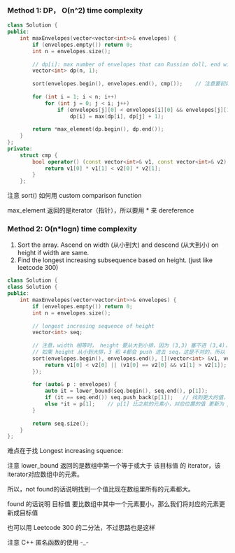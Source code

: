 ### Method 1: DP， O(n^2) time complexity
```cpp
class Solution {
public:
    int maxEnvelopes(vector<vector<int>>& envelopes) {
        if (envelopes.empty()) return 0;
        int n = envelopes.size();
        
        // dp[i]: max number of envelopes that can Russian doll, end with envelopes[i]
        vector<int> dp(n, 1);
        
        sort(envelopes.begin(), envelopes.end(), cmp());    // 注意要初始化一个cmp的struct
        
        for (int i = 1; i < n; i++)
            for (int j = 0; j < i; j++)
                if (envelopes[j][0] < envelopes[i][0] && envelopes[j][1] < envelopes[i][1])
                    dp[i] = max(dp[i], dp[j] + 1);
        
        return *max_element(dp.begin(), dp.end());
    }
};
private:
    struct cmp {
        bool operator() (const vector<int>& v1, const vector<int>& v2) {
            return v1[0] * v1[1] < v2[0] * v2[1];
        }
    };
```

注意 sort() 如何用 custom comparison function

max_element 返回的是iterator（指针），所以要用 * 来 dereference

### Method 2: O(n*logn) time complexity

1. Sort the array. Ascend on width (从小到大) and descend (从大到小) on height if width are same.
2. Find the longest increasing subsequence based on height. (just like leetcode 300)

```cpp
class Solution {
class Solution {
public:
    int maxEnvelopes(vector<vector<int>>& envelopes) {
        if (envelopes.empty()) return 0;
        int n = envelopes.size();
        
        // longest incresing sequence of height
        vector<int> seq;
        
        // 注意，width 相等时， height 要从大到小排，因为 (3,3) 塞不进 (3,4)，width 必须更大
        // 如果 height 从小到大排，3 和 4都会 push 进去 seq，这是不对的，所以 height 应该从大到小
        sort(envelopes.begin(), envelopes.end(), [](vector<int> &v1, vector<int>& v2) {
            return v1[0] < v2[0] || (v1[0] == v2[0] && v1[1] > v2[1]);
        });
        
        for (auto& p : envelopes) {
            auto it = lower_bound(seq.begin(), seq.end(), p[1]);
            if (it == seq.end()) seq.push_back(p[1]);   // 找到更大的值，push 进 squence
            else *it = p[1];    // p[1] 比之前的元素小，对应位置的值 更新为 p[1]
        }
        
        return seq.size();
    }
};
```

难点在于找 Longest increasing squence:

注意 lower_bound 返回的是数组中第一个等于或大于 该目标值 的 iterator，该iterator对应数组中的元素。

所以，not found的话说明找到一个值比现在数组里所有的元素都大。

found 的话说明 目标值 要比数组中其中一个元素要小，那么我们将对应的元素更新成目标值

也可以用 Leetcode 300 的二分法，不过思路也是这样

注意 C++ 匿名函数的使用 -_-